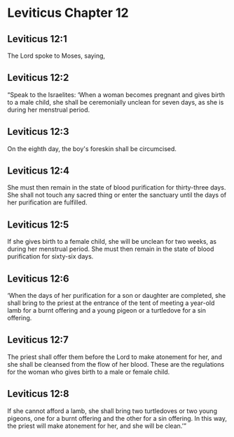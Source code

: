# Leviticus Chapter 12

## Leviticus 12:1
The Lord spoke to Moses, saying,

## Leviticus 12:2
“Speak to the Israelites: ‘When a woman becomes pregnant and gives birth to a male child, she shall be ceremonially unclean for seven days, as she is during her menstrual period.

## Leviticus 12:3
On the eighth day, the boy's foreskin shall be circumcised.

## Leviticus 12:4
She must then remain in the state of blood purification for thirty-three days. She shall not touch any sacred thing or enter the sanctuary until the days of her purification are fulfilled.

## Leviticus 12:5
If she gives birth to a female child, she will be unclean for two weeks, as during her menstrual period. She must then remain in the state of blood purification for sixty-six days.

## Leviticus 12:6
‘When the days of her purification for a son or daughter are completed, she shall bring to the priest at the entrance of the tent of meeting a year-old lamb for a burnt offering and a young pigeon or a turtledove for a sin offering.

## Leviticus 12:7
The priest shall offer them before the Lord to make atonement for her, and she shall be cleansed from the flow of her blood. These are the regulations for the woman who gives birth to a male or female child.

## Leviticus 12:8
If she cannot afford a lamb, she shall bring two turtledoves or two young pigeons, one for a burnt offering and the other for a sin offering. In this way, the priest will make atonement for her, and she will be clean.’”
